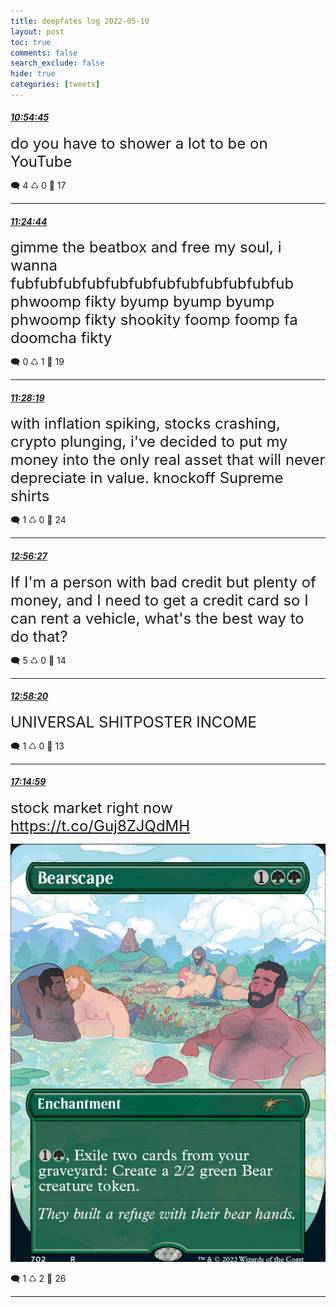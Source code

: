 ```yaml
---
title: deepfates log 2022-05-10
layout: post
toc: true
comments: false
search_exclude: false
hide: true
categories: [tweets]
---
```



#### <a href = "https://twitter.com/deepfates/status/1524070449394733057">*10:54:45*</a>

<font size="5">do you have to shower a lot to be on YouTube</font>



🗨️ 4 ♺ 0 🤍  17   

---
    
#### <a href = "https://twitter.com/deepfates/status/1524077994343550979">*11:24:44*</a>

<font size="5">gimme the beatbox and free my soul, i wanna fubfubfubfubfubfubfubfubfubfubfubfub phwoomp fikty byump byump byump phwoomp fikty shookity foomp foomp fa doomcha fikty</font>



🗨️ 0 ♺ 1 🤍  19   

---
    
#### <a href = "https://twitter.com/deepfates/status/1524078894726451202">*11:28:19*</a>

<font size="5">with inflation spiking, stocks crashing, crypto plunging, i've decided to put my money into the only real asset that will never depreciate in value.  knockoff Supreme shirts</font>



🗨️ 1 ♺ 0 🤍  24   

---
    
#### <a href = "https://twitter.com/deepfates/status/1524101076865077248">*12:56:27*</a>

<font size="5">If I'm a person with bad credit but plenty of money, and I need to get a credit card so I can rent a vehicle, what's the best way to do that?</font>



🗨️ 5 ♺ 0 🤍  14   

---
    
#### <a href = "https://twitter.com/deepfates/status/1524101550620090368">*12:58:20*</a>

<font size="5">UNIVERSAL  SHITPOSTER  INCOME</font>



🗨️ 1 ♺ 0 🤍  13   

---
    
#### <a href = "https://twitter.com/deepfates/status/1524166139336556546">*17:14:59*</a>

<font size="5">stock market right now  https://t.co/Guj8ZJQdMH</font>

![image from twitter](/images/from_twitter/FSbtBqzXIAAkfDn.jpg)


🗨️ 1 ♺ 2 🤍  26   

---
    
            
